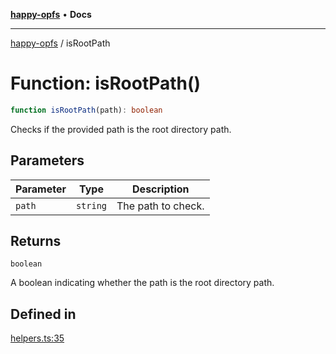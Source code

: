 [**happy-opfs**](../README.md) • **Docs**

***

[happy-opfs](../README.md) / isRootPath

# Function: isRootPath()

```ts
function isRootPath(path): boolean
```

Checks if the provided path is the root directory path.

## Parameters

| Parameter | Type | Description |
| ------ | ------ | ------ |
| `path` | `string` | The path to check. |

## Returns

`boolean`

A boolean indicating whether the path is the root directory path.

## Defined in

[helpers.ts:35](https://github.com/JiangJie/happy-opfs/blob/fa6bc23a30a47c302610ab09429219f90b89d4ad/src/fs/helpers.ts#L35)
